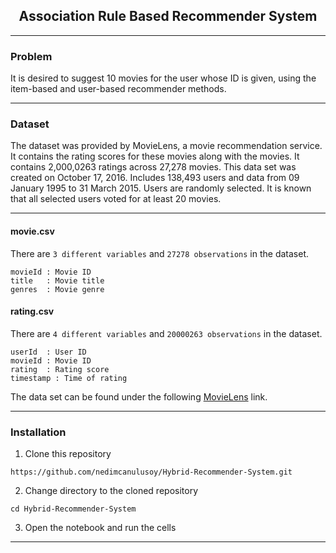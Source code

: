 <div style="font-style: bold; text-align: center;" markdown="1">

## Association Rule Based Recommender System

</div>

---

### Problem

It is desired to suggest 10 movies for the user whose ID is given, using the item-based and user-based recommender
methods.

---

### Dataset

The dataset was provided by MovieLens, a movie recommendation service. It contains the rating scores for these movies
along with the movies. It contains 2,000,0263 ratings across 27,278 movies. This data set was created on October 17, 2016.
Includes 138,493 users and data from 09 January 1995 to 31 March 2015. Users are randomly selected. It is known that all
selected users voted for at least 20 movies.

---

#### movie.csv

There are `3 different variables` and `27278 observations` in the dataset.

    movieId : Movie ID
    title   : Movie title
    genres  : Movie genre

#### rating.csv

There are `4 different variables` and `20000263 observations` in the dataset.
    
    userId  : User ID
    movieId : Movie ID
    rating  : Rating score
    timestamp : Time of rating

The data set can be found under the following [MovieLens](https://grouplens.org/datasets/movielens/) link.

---

### Installation

1. Clone this repository

```
https://github.com/nedimcanulusoy/Hybrid-Recommender-System.git
```

2. Change directory to the cloned repository

```
cd Hybrid-Recommender-System
```

3. Open the notebook and run the cells

---
